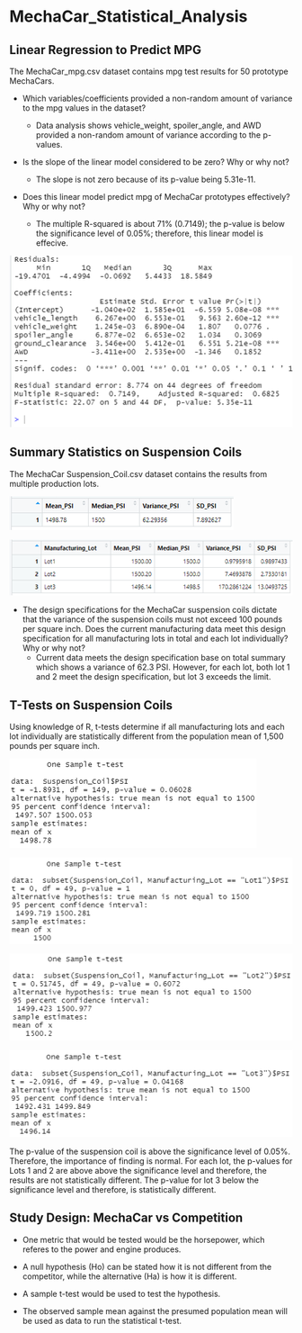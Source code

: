 # MechaCar_Statistical_Analysis

## Linear Regression to Predict MPG

The MechaCar_mpg.csv dataset contains mpg test results for 50 prototype MechaCars. 

* Which variables/coefficients provided a non-random amount of variance to the mpg values in the dataset?
	* Data analysis shows vehicle_weight, spoiler_angle, and AWD provided a non-random amount of variance according to the p-values.

* Is the slope of the linear model considered to be zero? Why or why not?
	* The slope is not zero because of its p-value being 5.31e-11.

* Does this linear model predict mpg of MechaCar prototypes effectively? Why or why not?
	* The multiple R-squared is about 71% (0.7149); the p-value is below the significance level of 0.05%; therefore, this linear model is effecive.

![](./Screenshots/Deliverable%201%20Screenshot%201.png)

## Summary Statistics on Suspension Coils

The MechaCar Suspension_Coil.csv dataset contains the results from multiple production lots.

![](./Screenshots/Total%20Summary.png)

![](./Screenshots/Lot%20Summary.png)

* The design specifications for the MechaCar suspension coils dictate that the variance of the suspension coils must not exceed 100 pounds per square inch. Does the current manufacturing data meet this design specification for all manufacturing lots in total and each lot individually? Why or why not?
	* Current data meets the design specification base on total summary which shows a variance of 62.3 PSI. However, for each lot, both lot 1 and 2 meet the design specification, but lot 3 exceeds the limit.

## T-Tests on Suspension Coils

Using knowledge of R, t-tests determine if all manufacturing lots and each lot individually are statistically different from the population mean of 1,500 pounds per square inch.

![](./Screenshots/All%20lots.png)

![](./Screenshots/Lot%201.png)

![](./Screenshots/Lot%202.png)

![](./Screenshots/Lot%203.png)

The p-value of the suspension coil is above the significance level of 0.05%. Therefore, the importance of finding is normal. For each lot, the p-values for Lots 1 and 2 are above above the significance level and therefore, the results are not statistically different. The p-value for lot 3 below the significance level and therefore,  is statistically different.

## Study Design: MechaCar vs Competition

* One metric that would be tested would be the horsepower, which referes to the power and engine produces.

* A null hypothesis (Ho) can be stated how it is not different from the competitor, while the alternative (Ha) is how it is different.

* A sample t-test would be used to test the hypothesis.

* The observed sample mean against the presumed population mean will be used as data to run the statistical t-test.
